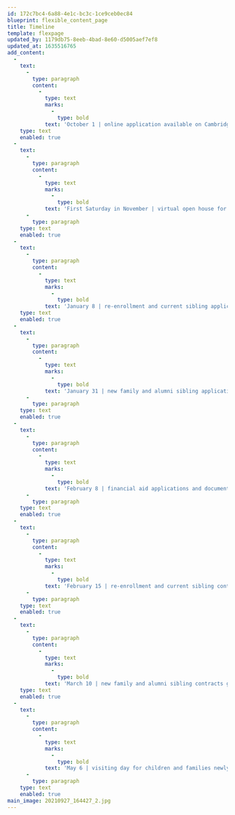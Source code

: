 ```yaml
---
id: 172c7bc4-6a88-4e1c-bc3c-1ce9ceb0ec84
blueprint: flexible_content_page
title: Timeline
template: flexpage
updated_by: 1179db75-8eeb-4bad-8e60-d5005aef7ef8
updated_at: 1635516765
add_content:
  -
    text:
      -
        type: paragraph
        content:
          -
            type: text
            marks:
              -
                type: bold
            text: 'October 1 | online application available on Cambridge-Ellis website'
    type: text
    enabled: true
  -
    text:
      -
        type: paragraph
        content:
          -
            type: text
            marks:
              -
                type: bold
            text: 'First Saturday in November | virtual open house for perspective families'
      -
        type: paragraph
    type: text
    enabled: true
  -
    text:
      -
        type: paragraph
        content:
          -
            type: text
            marks:
              -
                type: bold
            text: 'January 8 | re-enrollment and current sibling applications due'
    type: text
    enabled: true
  -
    text:
      -
        type: paragraph
        content:
          -
            type: text
            marks:
              -
                type: bold
            text: 'January 31 | new family and alumni sibling applications due'
      -
        type: paragraph
    type: text
    enabled: true
  -
    text:
      -
        type: paragraph
        content:
          -
            type: text
            marks:
              -
                type: bold
            text: 'February 8 | financial aid applications and documents due'
      -
        type: paragraph
    type: text
    enabled: true
  -
    text:
      -
        type: paragraph
        content:
          -
            type: text
            marks:
              -
                type: bold
            text: 'February 15 | re-enrollment and current sibling contracts go out'
      -
        type: paragraph
    type: text
    enabled: true
  -
    text:
      -
        type: paragraph
        content:
          -
            type: text
            marks:
              -
                type: bold
            text: 'March 10 | new family and alumni sibling contracts go out'
    type: text
    enabled: true
  -
    text:
      -
        type: paragraph
        content:
          -
            type: text
            marks:
              -
                type: bold
            text: 'May 6 | visiting day for children and families newly admitted to Cambridge-Ellis'
      -
        type: paragraph
    type: text
    enabled: true
main_image: 20210927_164427_2.jpg
---
```

